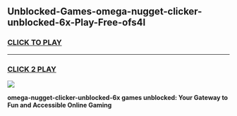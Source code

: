 
## Unblocked-Games-omega-nugget-clicker-unblocked-6x-Play-Free-ofs4l
<h3>
<a href="https://premium76.site?title=omega-nugget-clicker-unblocked-6x&ref=19M">CLICK TO PLAY</a></h3>
<hr>

<h3>
<a href="https://premium76.site?title=omega-nugget-clicker-unblocked-6x&ref=19M">CLICK 2 PLAY</a>
  
</h3>

<a href="https://premium76.site?title=omega-nugget-clicker-unblocked-6x&ref=19M"><img src="https://clearcache.store/games.png"></a>


**omega-nugget-clicker-unblocked-6x games unblocked: Your Gateway to Fun and Accessible Online Gaming**

